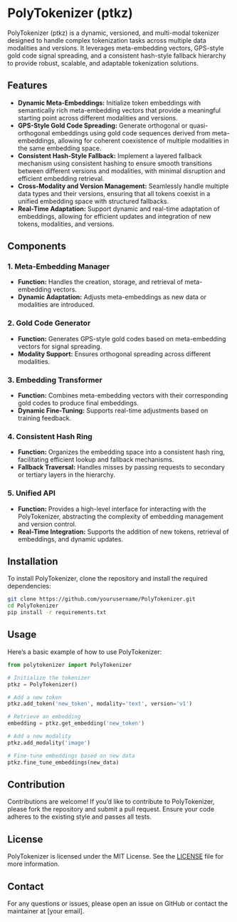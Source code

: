 # PolyTokenizer (ptkz)

PolyTokenizer (ptkz) is a dynamic, versioned, and multi-modal tokenizer designed to handle complex tokenization tasks across multiple data modalities and versions. It leverages meta-embedding vectors, GPS-style gold code signal spreading, and a consistent hash-style fallback hierarchy to provide robust, scalable, and adaptable tokenization solutions.

## Features

- **Dynamic Meta-Embeddings:** Initialize token embeddings with semantically rich meta-embedding vectors that provide a meaningful starting point across different modalities and versions.
- **GPS-Style Gold Code Spreading:** Generate orthogonal or quasi-orthogonal embeddings using gold code sequences derived from meta-embeddings, allowing for coherent coexistence of multiple modalities in the same embedding space.
- **Consistent Hash-Style Fallback:** Implement a layered fallback mechanism using consistent hashing to ensure smooth transitions between different versions and modalities, with minimal disruption and efficient embedding retrieval.
- **Cross-Modality and Version Management:** Seamlessly handle multiple data types and their versions, ensuring that all tokens coexist in a unified embedding space with structured fallbacks.
- **Real-Time Adaptation:** Support dynamic and real-time adaptation of embeddings, allowing for efficient updates and integration of new tokens, modalities, and versions.

## Components

### 1. **Meta-Embedding Manager**
   - **Function:** Handles the creation, storage, and retrieval of meta-embedding vectors.
   - **Dynamic Adaptation:** Adjusts meta-embeddings as new data or modalities are introduced.

### 2. **Gold Code Generator**
   - **Function:** Generates GPS-style gold codes based on meta-embedding vectors for signal spreading.
   - **Modality Support:** Ensures orthogonal spreading across different modalities.

### 3. **Embedding Transformer**
   - **Function:** Combines meta-embedding vectors with their corresponding gold codes to produce final embeddings.
   - **Dynamic Fine-Tuning:** Supports real-time adjustments based on training feedback.

### 4. **Consistent Hash Ring**
   - **Function:** Organizes the embedding space into a consistent hash ring, facilitating efficient lookup and fallback mechanisms.
   - **Fallback Traversal:** Handles misses by passing requests to secondary or tertiary layers in the hierarchy.

### 5. **Unified API**
   - **Function:** Provides a high-level interface for interacting with the PolyTokenizer, abstracting the complexity of embedding management and version control.
   - **Real-Time Integration:** Supports the addition of new tokens, retrieval of embeddings, and dynamic updates.

## Installation

To install PolyTokenizer, clone the repository and install the required dependencies:

```bash
git clone https://github.com/yourusername/PolyTokenizer.git
cd PolyTokenizer
pip install -r requirements.txt
```

## Usage

Here’s a basic example of how to use PolyTokenizer:

```python
from polytokenizer import PolyTokenizer

# Initialize the tokenizer
ptkz = PolyTokenizer()

# Add a new token
ptkz.add_token('new_token', modality='text', version='v1')

# Retrieve an embedding
embedding = ptkz.get_embedding('new_token')

# Add a new modality
ptkz.add_modality('image')

# Fine-tune embeddings based on new data
ptkz.fine_tune_embeddings(new_data)
```

## Contribution

Contributions are welcome! If you’d like to contribute to PolyTokenizer, please fork the repository and submit a pull request. Ensure your code adheres to the existing style and passes all tests.

## License

PolyTokenizer is licensed under the MIT License. See the [LICENSE](LICENSE) file for more information.

## Contact

For any questions or issues, please open an issue on GitHub or contact the maintainer at [your email].
